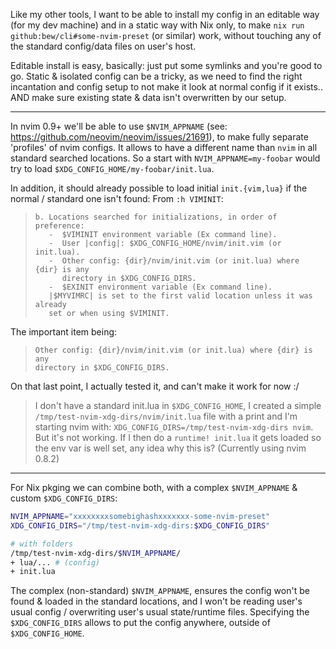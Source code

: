 Like my other tools, I want to be able to install my config in an editable way (for my dev machine)
and in a static way with Nix only, to make `nix run github:bew/cli#some-nvim-preset` (or similar)
work, without touching any of the standard config/data files on user's host.

Editable install is easy, basically: just put some symlinks and you're good to go.
Static & isolated config can be a tricky, as we need to find the right incantation and config setup
to not make it look at normal config if it exists.. AND make sure existing state & data isn't
overwritten by our setup.

---

In nvim 0.9+ we'll be able to use `$NVIM_APPNAME` (see: https://github.com/neovim/neovim/issues/21691),
to make fully separate 'profiles' of nvim configs.
It allows to have a different name than `nvim` in all standard searched locations.
So a start with `NVIM_APPNAME=my-foobar` would try to load `$XDG_CONFIG_HOME/my-foobar/init.lua`.

In addition, it should already possible to load initial `init.{vim,lua}` if the normal / standard one
isn't found:
From `:h VIMINIT`:
> ```
> b. Locations searched for initializations, in order of preference:
>    -  $VIMINIT environment variable (Ex command line).
>    -  User |config|: $XDG_CONFIG_HOME/nvim/init.vim (or init.lua).
>    -  Other config: {dir}/nvim/init.vim (or init.lua) where {dir} is any
>       directory in $XDG_CONFIG_DIRS.
>    -  $EXINIT environment variable (Ex command line).
>    |$MYVIMRC| is set to the first valid location unless it was already
>    set or when using $VIMINIT.
> ```

The important item being:
> ```
> Other config: {dir}/nvim/init.vim (or init.lua) where {dir} is any
> directory in $XDG_CONFIG_DIRS.
> ```

On that last point, I actually tested it, and can't make it work for now :/
> I don't have a standard init.lua in `$XDG_CONFIG_HOME`, I created a simple `/tmp/test-nvim-xdg-dirs/nvim/init.lua` file with a print and I'm starting nvim with: `XDG_CONFIG_DIRS=/tmp/test-nvim-xdg-dirs nvim`.
> But it's not working. If I then do a `runtime! init.lua` it gets loaded so the env var is well set, any idea why this is?
> (Currently using nvim 0.8.2)

---

For Nix pkging we can combine both, with a complex `$NVIM_APPNAME` & custom `$XDG_CONFIG_DIRS`:
```sh
NVIM_APPNAME="xxxxxxxxsomebighashxxxxxxx-some-nvim-preset"
XDG_CONFIG_DIRS="/tmp/test-nvim-xdg-dirs:$XDG_CONFIG_DIRS"

# with folders
/tmp/test-nvim-xdg-dirs/$NVIM_APPNAME/
+ lua/... # (config)
+ init.lua
```
The complex (non-standard) `$NVIM_APPNAME`, ensures the config won't be found & loaded in the standard locations,
and I won't be reading user's usual config / overwriting user's usual state/runtime files.
Specifying the `$XDG_CONFIG_DIRS` allows to put the config anywhere, outside of `$XDG_CONFIG_HOME`.
